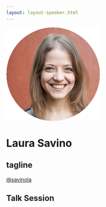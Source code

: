 ```yaml
---
layout: layout-speaker.html
---
```


<div class="container section featured-speaker">
  <div class="row">
    <div class="col-xs-12 col-sm-2 img-container">
      <img class="speaker-page-img" src="../img/speakers/Laura-Savino-ON.png">
    </div>
    <div class="col-xs-12 col-sm-10 copy-container">
      <h1 class="speaker-header">Laura Savino</h1>
      <h2 class="speaker-subtitle">tagline</h2>
      <p class="copy"><a class="speaker-handle" href="https://twitter.com/savinola" target="_blank">@savinola</a></p>
      <p class="copy"></p>
      <h2 class="speaker-subheader">Talk Session</h2>
      <h2 class="speaker-subheader gold"></p>
      <!--<a class="btn" href="https://ti.to/explore-ddd-conference/2017">Buy Tickets</a>-->
    </div>
  </div>
</div>